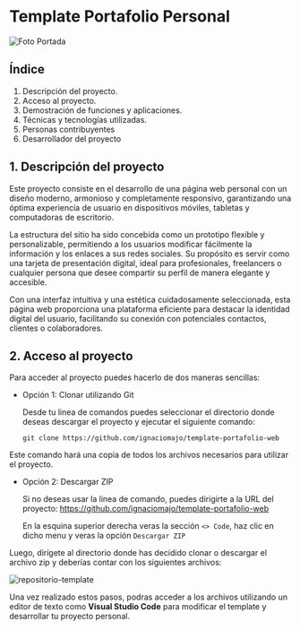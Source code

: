 # Template Portafolio Personal

![Foto Portada](https://github.com/user-attachments/assets/01bb4d6e-1b46-4b89-8917-3e7326e695ec)



## Índice

1. Descripción del proyecto.
2. Acceso al proyecto.
3. Demostración de funciones y aplicaciones.
4. Técnicas y tecnologías utilizadas.
5. Personas contribuyentes
6. Desarrollador del proyecto

## 1. Descripción del proyecto

Este proyecto consiste en el desarrollo de una página web personal con un diseño moderno, armonioso y completamente responsivo, garantizando una óptima experiencia de usuario en dispositivos móviles, tabletas y computadoras de escritorio.<br>

La estructura del sitio ha sido concebida como un prototipo flexible y personalizable, permitiendo a los usuarios modificar fácilmente la información y los enlaces a sus redes sociales. Su propósito es servir como una tarjeta de presentación digital, ideal para profesionales, freelancers o cualquier persona que desee compartir su perfil de manera elegante y accesible.<br>

Con una interfaz intuitiva y una estética cuidadosamente seleccionada, esta página web proporciona una plataforma eficiente para destacar la identidad digital del usuario, facilitando su conexión con potenciales contactos, clientes o colaboradores.

## 2. Acceso al proyecto

Para acceder al proyecto puedes hacerlo de dos maneras sencillas:

- Opción 1: Clonar utilizando Git

  Desde tu linea de comandos puedes seleccionar el directorio donde deseas descargar el proyecto y ejecutar el siguiente comando:

  `git clone https://github.com/ignaciomajo/template-portafolio-web`

Este comando hará una copia de todos los archivos necesarios para utilizar el proyecto.

- Opción 2: Descargar ZIP

  Si no deseas usar la linea de comando, puedes dirigirte a la URL del proyecto: https://github.com/ignaciomajo/template-portafolio-web

  En la esquina superior derecha veras la sección `<> Code`, haz clic en dicho menu y veras la opción `Descargar ZIP`

Luego, dirígete al directorio donde has decidido clonar o descargar el archivo zip y deberías contar con los siguientes archivos:

![repositorio-template](https://github.com/user-attachments/assets/4877cc47-a655-434b-9061-b02edf4d8b1d)

Una vez realizado estos pasos, podras acceder a los archivos utilizando un editor de texto como **Visual Studio Code** para modificar el template y desarrollar tu proyecto personal.
